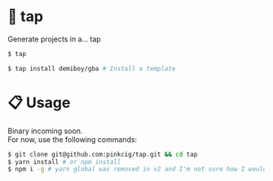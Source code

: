 # 🔖 tap

Generate projects in a... tap

```sh
$ tap
```

```sh
$ tap install demiboy/gba # Install a template
```

# 📋 Usage

Binary incoming soon.  
For now, use the following commands:

```sh
$ git clone git@github.com:pinkcig/tap.git && cd tap
$ yarn install # or npm install
$ npm i -g # yarn global was removed in v2 and I'm not sure how I would even go about that
```
